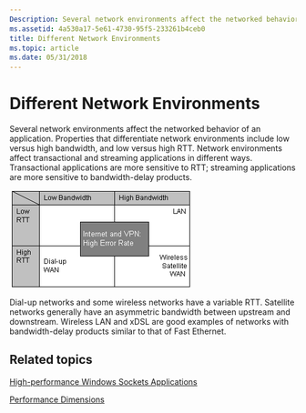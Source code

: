 ```yaml
---
Description: Several network environments affect the networked behavior of an application.
ms.assetid: 4a530a17-5e61-4730-95f5-233261b4ceb0
title: Different Network Environments
ms.topic: article
ms.date: 05/31/2018
---
```


# Different Network Environments

Several network environments affect the networked behavior of an application. Properties that differentiate network environments include low versus high bandwidth, and low versus high RTT. Network environments affect transactional and streaming applications in different ways. Transactional applications are more sensitive to RTT; streaming applications are more sensitive to bandwidth-delay products.

![](images/hperf-1.png)

Dial-up networks and some wireless networks have a variable RTT. Satellite networks generally have an asymmetric bandwidth between upstream and downstream. Wireless LAN and xDSL are good examples of networks with bandwidth-delay products similar to that of Fast Ethernet.

## Related topics

<dl> <dt>

[High-performance Windows Sockets Applications](high-performance-windows-sockets-applications-2.md)
</dt> <dt>

[Performance Dimensions](performance-dimensions-2.md)
</dt> </dl>

 

 




